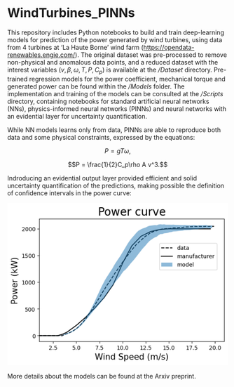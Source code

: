 # WindTurbines_PINNs

This repository includes Python notebooks to build and train deep-learning models for prediction of the power generated by wind turbines, using data from 4 turbines at ‘La Haute Borne’ wind farm (https://opendata-renewables.engie.com/). The original dataset was pre-processed to remove non-physical and anomalous data points, and a reduced dataset with the interest variables $(v,\beta,\omega,T,P,C_p)$ is available at the _/Dataset_ directory. Pre-trained regression models for the power coefficient, mechanical torque and generated power can be found within the _/Models_ folder. The implementation and training of the models can be consulted at the _/Scripts_ directory, containing notebooks for standard artificial neural networks (NNs), physics-informed neural networks (PINNs) and neural networks with an evidential layer for uncertainty quantification.

While NN models learns only from data, PINNs are able to reproduce both data and some physical constraints, expressed by the equations: 
```math
P = gT\omega,
```
```math
P = \frac{1}{2}C_p\rho A v^3.
```
Indroducing an evidential output layer provided efficient and solid uncertainty quantification of the predictions, making possible the definition of confidence intervals in the power curve:

![plot](./Figures/Power-curve-model.png)

More details about the models can be found at the Arxiv preprint.

